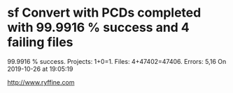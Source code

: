 # sf Convert with PCDs completed with 99.9916 % success and 4 failing files

99.9916 % success. Projects: 1+0=1.  Files: 4+47402=47406. Errors: 5,16  On 2019-10-26 at 19:05:19





http://www.ryffine.com
